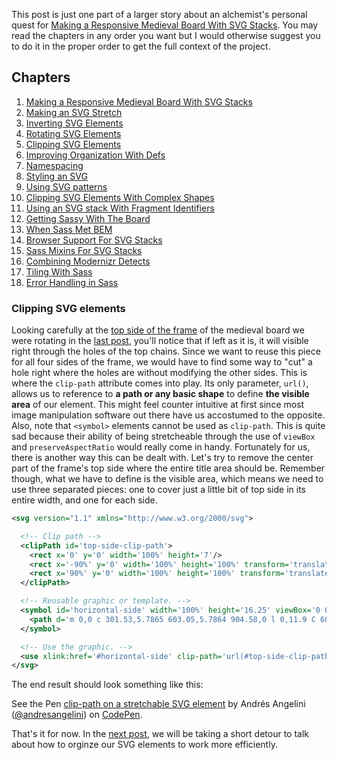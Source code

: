 This post is just one part of a larger story about an alchemist's personal quest for [Making a Responsive Medieval Board With SVG Stacks][ch-1]. You may read the chapters in any order you want but I would otherwise suggest you to do it in the proper order to get the full context of the project.

## Chapters

1. [Making a Responsive Medieval Board With SVG Stacks][ch-1]
2. [Making an SVG Stretch][ch-2]
3. [Inverting SVG Elements][ch-3]
4. [Rotating SVG Elements][ch-4]
5. [Clipping SVG Elements][ch-5]
6. [Improving Organization With Defs][ch-6]
7. [Namespacing][ch-7]
8. [Styling an SVG][ch-8]
9. [Using SVG patterns][ch-9]
10. [Clipping SVG Elements With Complex Shapes][ch-10]
11. [Using an SVG stack With Fragment Identifiers][ch-11]
12. [Getting Sassy With The Board][ch-12]
13. [When Sass Met BEM][ch-13]
14. [Browser Support For SVG Stacks][ch-14]
15. [Sass Mixins For SVG Stacks][ch-15]
16. [Combining Modernizr Detects][ch-16]
17. [Tiling With Sass][ch-17]
18. [Error Handling in Sass][ch-18]

### Clipping SVG elements

Looking carefully at the [top side of the frame] of the medieval board we were rotating in the [last post][ch-4], you'll notice that if left as it is, it will visible right through the holes of the top chains. Since we want to reuse this piece for all four sides of the frame, we would have to find some way to "cut" a hole right where the holes are without modifying the other sides. This is where the `clip-path` attribute comes into play. Its only parameter, `url()`, allows us to reference to **a path or any basic shape** to define **the visible area** of our element. This might feel counter intuitive at first since most image manipulation software out there have us accostumed to the opposite. Also, note that `<symbol>` elements cannot be used as `clip-path`. This is quite sad because their ability of being stretcheable through the use of `viewBox` and `preserveAspectRatio` would really come in handy. Fortunately for us, there is another way this can be dealt with. Let's try to remove the center part of the frame's top side where the entire title area should be. Remember though, what we have to define is the visible area, which means we need to use three separated pieces: one to cover just a little bit of top side in its entire width, and one for each side.

```xml
<svg version="1.1" xmlns="http://www.w3.org/2000/svg">

  <!-- Clip path -->
  <clipPath id='top-side-clip-path'>
    <rect x='0' y='0' width='100%' height='7'/>
    <rect x='-90%' y='0' width='100%' height='100%' transform='translate(3.16 0)'/>
    <rect x='90%' y='0' width='100%' height='100%' transform='translate(-3.16 0)'/>
  </clipPath>

  <!-- Reusable graphic or template. -->
  <symbol id='horizontal-side' width='100%' height='16.25' viewBox='0 0 905 16.25' preserveAspectRatio='none'>
    <path d='m 0,0 c 301.53,5.7865 603.05,5.7864 904.58,0 l 0,11.9 C 603.1,17.691 301.57,17.692 0,11.9 Z' fill='#442d18'/>
  </symbol>

  <!-- Use the graphic. -->
  <use xlink:href='#horizontal-side' clip-path='url(#top-side-clip-path)'/>
</svg>
```
The end result should look something like this:

<p data-height="265" data-theme-id="0" data-slug-hash="ooqder" data-default-tab="html,result" data-user="andresangelini" data-embed-version="2" data-pen-title="clip-path on a stretchable SVG element" class="codepen">See the Pen <a href="https://codepen.io/andresangelini/pen/ooqder/">clip-path on a stretchable SVG element</a> by Andrés Angelini (<a href="https://codepen.io/andresangelini">@andresangelini</a>) on <a href="https://codepen.io">CodePen</a>.</p>
<script async="async" src="https://production-assets.codepen.io/assets/embed/ei.js"></script>

That's it for now. In the [next post][ch-6], we will be taking a short detour to talk about how to orginze our SVG elements to work more efficiently.



[ch-1]: ../Making-a-responsive-medieval-board-with-SVG-stacks
[ch-2]: ../Making-an-SVG-stretch
[ch-3]: ../Inverting-SVG-elements
[ch-4]: ../Rotating-SVG-elements
[ch-5]: ../Clipping-SVG-elements
[ch-6]: ../Improving-organization-with-defs
[ch-7]: ../Namespacing
[ch-8]: ../Styling-an-SVG
[ch-9]: ../Using-SVG-patterns
[ch-10]: ../Clipping-SVG-elements-with-complex-shapes
[ch-11]: ../Using-an-SVG-stack-with-fragment-identifiers
[ch-12]: ../Getting-Sassy-with-the-board
[ch-13]: ../When-Sass-met-BEM
[ch-14]: ../Browser-support-for-SVG-stacks
[ch-15]: ../Sass-mixins-for-SVG-stacks
[ch-16]: ../Combining-modernizr-detects
[ch-17]: ../Tiling-with-Sass
[ch-18]: ../Error-handling-in-Sass
[top side of the frame]: https://codepen.io/andresangelini/pen/gXKrVo
